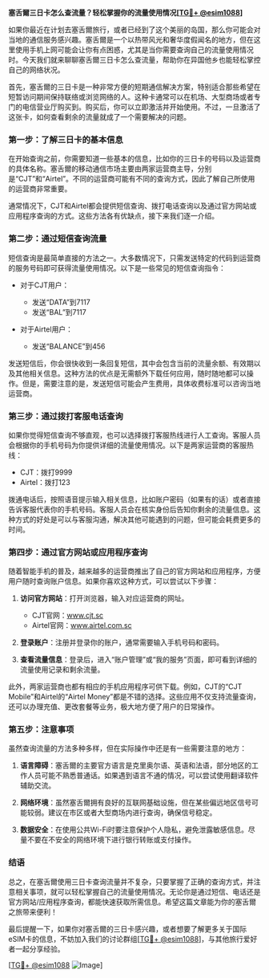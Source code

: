 **塞舌爾三日卡怎么查流量？轻松掌握你的流量使用情况[[TG💪+ @esim1088](https://t.me/s/esim1088)]**

如果你最近在计划去塞舌爾旅行，或者已经到了这个美丽的岛国，那么你可能会对当地的通信服务感兴趣。塞舌爾是一个以热带风光和奢华度假闻名的地方，但在这里使用手机上网可能会让你有点困惑，尤其是当你需要查询自己的流量使用情况时。今天我们就来聊聊塞舌爾三日卡怎么查流量，帮助你在异国他乡也能轻松掌控自己的网络状况。

首先，塞舌爾的三日卡是一种非常方便的短期通信解决方案，特别适合那些希望在短暂访问期间保持联络或浏览网络的人。这种卡通常可以在机场、大型商场或者专门的电信营业厅购买到。购买后，你可以立即激活并开始使用。不过，一旦激活了这张卡，如何查看剩余的流量就成了一个需要解决的问题。

### **第一步：了解三日卡的基本信息**

在开始查询之前，你需要知道一些基本的信息，比如你的三日卡的号码以及运营商的具体名称。塞舌爾的移动通信市场主要由两家运营商主导，分别是“CJT”和“Airtel”。不同的运营商可能有不同的查询方式，因此了解自己所使用的运营商非常重要。

通常情况下，CJT和Airtel都会提供短信查询、拨打电话查询以及通过官方网站或应用程序查询的方式。这些方法各有优缺点，接下来我们逐一介绍。

### **第二步：通过短信查询流量**

短信查询是最简单直接的方法之一。大多数情况下，只需发送特定的代码到运营商的服务号码即可获得流量使用情况。以下是一些常见的短信查询指令：

- 对于CJT用户：
  - 发送“DATA”到7117
  - 发送“BAL”到7117

- 对于Airtel用户：
  - 发送“BALANCE”到456

发送短信后，你会很快收到一条回复短信，其中会包含当前的流量余额、有效期以及其他相关信息。这种方法的优点是无需额外下载任何应用，随时随地都可以操作。但是，需要注意的是，发送短信可能会产生费用，具体收费标准可以咨询当地运营商。

### **第三步：通过拨打客服电话查询**

如果你觉得短信查询不够直观，也可以选择拨打客服热线进行人工查询。客服人员会根据你的手机号码为你提供详细的流量使用情况。以下是两家运营商的客服热线：

- CJT：拨打9999
- Airtel：拨打123

拨通电话后，按照语音提示输入相关信息，比如账户密码（如果有的话）或者直接告诉客服代表你的手机号码。客服人员会在核实身份后告知你剩余的流量信息。这种方式的好处是可以与客服沟通，解决其他可能遇到的问题，但可能会耗费更多的时间。

### **第四步：通过官方网站或应用程序查询**

随着智能手机的普及，越来越多的运营商推出了自己的官方网站和应用程序，方便用户随时查询账户信息。如果你喜欢这种方式，可以尝试以下步骤：

1. **访问官方网站**：打开浏览器，输入对应运营商的网址。
   - CJT官网：www.cjt.sc
   - Airtel官网：www.airtel.com.sc

2. **登录账户**：注册并登录你的账户，通常需要输入手机号码和密码。

3. **查看流量信息**：登录后，进入“账户管理”或“我的服务”页面，即可看到详细的流量使用记录和剩余流量。

此外，两家运营商也都有相应的手机应用程序可供下载。例如，CJT的“CJT Mobile”和Airtel的“Airtel Money”都是不错的选择。这些应用不仅支持流量查询，还可以办理充值、更改套餐等业务，极大地方便了用户的日常操作。

### **第五步：注意事项**

虽然查询流量的方法多种多样，但在实际操作中还是有一些需要注意的地方：

1. **语言障碍**：塞舌爾的主要官方语言是克里奥尔语、英语和法语，部分地区的工作人员可能不熟悉普通话。如果遇到语言不通的情况，可以尝试使用翻译软件辅助交流。

2. **网络环境**：虽然塞舌爾拥有良好的互联网基础设施，但在某些偏远地区信号可能较弱。建议在市区或者大型商场内进行查询，确保信号稳定。

3. **数据安全**：在使用公共Wi-Fi时要注意保护个人隐私，避免泄露敏感信息。尽量不要在不安全的网络环境下进行银行转账或支付操作。

### **结语**

总之，在塞舌爾使用三日卡查询流量并不复杂，只要掌握了正确的查询方式，并注意相关事项，就可以轻松掌握自己的流量使用情况。无论你是通过短信、电话还是官方网站/应用程序查询，都能快速获取所需信息。希望这篇文章能为你的塞舌爾之旅带来便利！

最后提醒一下，如果你对塞舌爾的三日卡感兴趣，或者想要了解更多关于国际eSIM卡的信息，不妨加入我们的讨论群组[[TG💪+ @esim1088](https://t.me/s/esim1088)]，与其他旅行爱好者一起分享经验。

[[TG💪+ @esim1088](https://t.me/s/esim1088) ![Image](https://i.postimg.cc/4NQfJmqS/Snipaste-2025-05-13-00-14-12.png)]